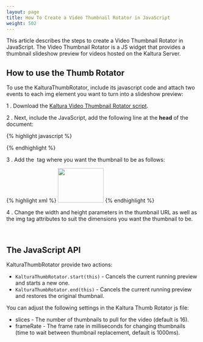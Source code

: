 ```yaml
---
layout: page
title: How To Create a Video Thumbnail Rotator in JavaScript
weight: 502
---
```


This article describes the steps to create a Video Thumbnail Rotator in JavaScript. The Video Thumbnail Rotator is a JS widget that provides a thumbnail slideshow preview for videos hosted on the Kaltura Server.

## How to use the Thumb Rotator  

To use the KalturaThumbRotator, include its javascript code and attach two events to each img element you want to turn into a slideshow preview:

1 .  Download the [Kaltura Video Thumbnail Rotator script](http://knowledge.kaltura.com/sites/default/files/dl_resources/kalturaThumbRotator.zip).

2 .  Next, include the JavaScript, add the following line at the **head** of the document:

{% highlight javascript %}

<script type="text/javascript" src="kaltura_thumb_rotator.js"></script>

{% endhighlight %}

3 .  Add the **<img>** tag where you want the thumbnail to be as follows:

{% highlight xml %}
<img src="http://cdn.kaltura.com/p/309/sp/0/thumbnail/entry\_id/1\_gdmcbimk/width/120/height/90" width="120" height="90" onmouseover="KalturaThumbRotator.start(this)" onmouseout="KalturaThumbRotator.end(this)">
{% endhighlight %}

4 .  Change the width and height parameters in the thumbnail URL as well as the img tag attributes to suit the dimensions you want the thumbnail to be.

 
## The JavaScript API  

KalturaThumbRotator provide two actions:

* `KalturaThumbRotator.start(this)` - Cancels the current running preview and starts a new one. 
* `KalturaThumbRotator.end(this)` - Cancels the current running preview and restores the original thumbnail.


You can adjust the following settings in the Kaltura Thumb Rotator js file:

* slices - The number of thumbnails to pull for the video (default is 16).
* frameRate - The frame rate in milliseconds for changing thumbnails (time to wait between thumbnail replacement, default is 1000ms).
